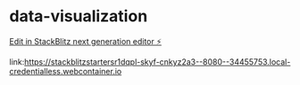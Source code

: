 # data-visualization

[Edit in StackBlitz next generation editor ⚡️](https://stackblitz.com/~/github.com/alexqin0104/data-visualization)

link:https://stackblitzstartersr1dqpl-skyf-cnkyz2a3--8080--34455753.local-credentialless.webcontainer.io

